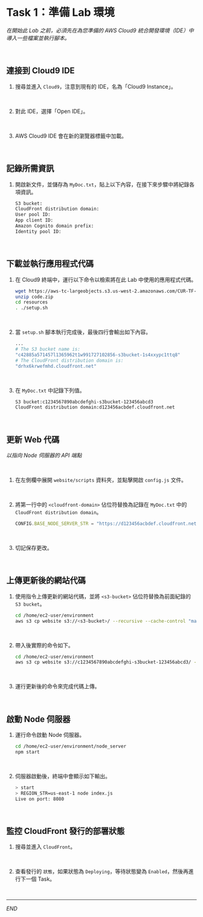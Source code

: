 # Task 1：準備 Lab 環境

_在開始此 Lab 之前，必須先在為您準備的 AWS Cloud9 統合開發環境（IDE）中導入一些檔案並執行腳本。_

<br>

## 連接到 Cloud9 IDE

1. 搜尋並進入 `Cloud9`，注意到現有的 IDE，名為「Cloud9 Instance」。

<br>

2. 對此 IDE，選擇「Open IDE」。

<br>

3. AWS Cloud9 IDE 會在新的瀏覽器標籤中加載。

<br>

## 記錄所需資訊

1. 開啟新文件，並儲存為 `MyDoc.txt`，貼上以下內容，在接下來步驟中將紀錄各項資訊。

    ```bash
    S3 bucket:
    CloudFront distribution domain:
    User pool ID:
    App client ID:
    Amazon Cognito domain prefix:
    Identity pool ID:
    ```

<br>

## 下載並執行應用程式代碼

1. 在 Cloud9 終端中，運行以下命令以檢索將在此 Lab 中使用的應用程式代碼。

    ```bash
    wget https://aws-tc-largeobjects.s3.us-west-2.amazonaws.com/CUR-TF-100-EDBLDR-1-107430/01-lab-cognito/code.zip
    unzip code.zip
    cd resources
    . ./setup.sh
    ```

<br>

2. 當 `setup.sh` 腳本執行完成後，最後四行會輸出如下內容。

    ```bash
    ...
    # The S3 bucket name is: 
    "c42885a571457l1365962t1w991727102856-s3bucket-1s4xxypc1ttq8"
    # The CloudFront distribution domain is: 
    "drhx6krwefmhd.cloudfront.net"
    ```

<br>

3. 在 `MyDoc.txt` 中記錄下列值。

    ```bash
    S3 bucket:c1234567890abcdefghi-s3bucket-123456abcd3
    CloudFront distribution domain:d123456acbdef.cloudfront.net
    ```

<br>

## 更新 Web 代碼

_以指向 Node 伺服器的 API 端點_

<br>

1. 在左側欄中展開 `website/scripts` 資料夾，並點擊開啟 `config.js` 文件。

<br>

2. 將第一行中的 `<cloudfront-domain>` 佔位符替換為記錄在 `MyDoc.txt` 中的 `CloudFront distribution domain`。

    ```javascript
    CONFIG.BASE_NODE_SERVER_STR = "https://d123456acbdef.cloudfront.net";
    ```

<br>

3. 切記保存更改。

<br>

## 上傳更新後的網站代碼

1. 使用指令上傳更新的網站代碼，並將 `<s3-bucket>` 佔位符替換為前面紀錄的 `S3 bucket`。

    ```bash
    cd /home/ec2-user/environment
    aws s3 cp website s3://<s3-bucket>/ --recursive --cache-control "max-age=0"
    ```

<br>

2. 帶入後實際的命令如下。

    ```bash
    cd /home/ec2-user/environment
    aws s3 cp website s3://c1234567890abcdefghi-s3bucket-123456abcd3/ --recursive --cache-control "max-age=0"
    ```

<br>

3. 運行更新後的命令來完成代碼上傳。

<br>

## 啟動 Node 伺服器

1. 運行命令啟動 Node 伺服器。

    ```bash
    cd /home/ec2-user/environment/node_server
    npm start
    ```

<br>

2. 伺服器啟動後，終端中會顯示如下輸出。

    ```bash
    > start
    > REGION_STR=us-east-1 node index.js
    Live on port: 8080
    ```

<br>

## 監控 CloudFront 發行的部署狀態

1. 搜尋並進入 `CloudFront`。

<br>

2. 查看發行的 `狀態`，如果狀態為 `Deploying`，等待狀態變為 `Enabled`，然後再進行下一個 Task。

<br>

___

_END_